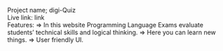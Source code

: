 Project name; digi-Quiz <br/>
Live link: link <br/>
Features:
=> In this website Programming Language Exams evaluate students’ technical skills and logical thinking.
=> Here you can learn new things.
=> User friendly UI.
